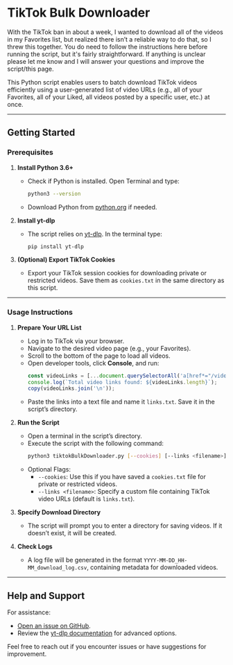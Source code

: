 # TikTok Bulk Downloader

With the TikTok ban in about a week, I wanted to download all of the videos in my Favorites list, but realized there isn’t a reliable way to do that, so I threw this together. You do need to follow the instructions here before running the script, but it's fairly straightforward. If anything is unclear please let me know and I will answer your questions and improve the script/this page.

This Python script enables users to batch download TikTok videos efficiently using a user-generated list of video URLs (e.g., all of your Favorites, all of your Liked, all videos posted by a specific user, etc.) at once.

---

## Getting Started

### Prerequisites

1. **Install Python 3.6+**
   - Check if Python is installed. Open Terminal and type:
     ```bash
     python3 --version
     ```
   - Download Python from [python.org](https://www.python.org/) if needed.

2. **Install yt-dlp**
   - The script relies on [yt-dlp](https://github.com/yt-dlp/yt-dlp). In the terminal type:
     ```bash
     pip install yt-dlp
     ```

3. **(Optional) Export TikTok Cookies**
   - Export your TikTok session cookies for downloading private or restricted videos. Save them as `cookies.txt` in the same directory as this script.

---

### Usage Instructions

1. **Prepare Your URL List**
   - Log in to TikTok via your browser.
   - Navigate to the desired video page (e.g., your Favorites).
   - Scroll to the bottom of the page to load all videos.
   - Open developer tools, click **Console**, and run:
     ```javascript
     const videoLinks = [...document.querySelectorAll('a[href*="/video/"]')].map(a => a.href);
     console.log(`Total video links found: ${videoLinks.length}`);
     copy(videoLinks.join('\n'));
     ```
   - Paste the links into a text file and name it `links.txt`. Save it in the script’s directory.

2. **Run the Script**
   - Open a terminal in the script’s directory.
   - Execute the script with the following command:
     ```bash
     python3 tiktokBulkDownloader.py [--cookies] [--links <filename>]
     ```
   - Optional Flags:
     - `--cookies`: Use this if you have saved a `cookies.txt` file for private or restricted videos.
     - `--links <filename>`: Specify a custom file containing TikTok video URLs (default is `links.txt`).

3. **Specify Download Directory**
   - The script will prompt you to enter a directory for saving videos. If it doesn’t exist, it will be created.

4. **Check Logs**
   - A log file will be generated in the format `YYYY-MM-DD_HH-MM_download_log.csv`, containing metadata for downloaded videos.

---

## Help and Support

For assistance:
- [Open an issue on GitHub](https://github.com/scrooop/tiktok-bulk-downloader/issues).
- Review the [yt-dlp documentation](https://github.com/yt-dlp/yt-dlp#usage) for advanced options.

Feel free to reach out if you encounter issues or have suggestions for improvement.
